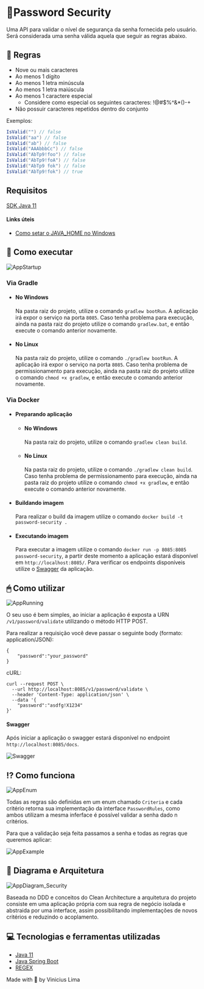 # 🔐Password Security

Uma API para validar o nível de segurança da senha fornecida pelo usuário. Será considerada uma senha válida aquela que seguir as regras abaixo.

## 📃 Regras

- Nove ou mais caracteres
- Ao menos 1 dígito
- Ao menos 1 letra minúscula
- Ao menos 1 letra maiúscula
- Ao menos 1 caractere especial
  - Considere como especial os seguintes caracteres: !@#$%^&*()-+
- Não possuir caracteres repetidos dentro do conjunto

Exemplos:  

```c#
IsValid("") // false  
IsValid("aa") // false  
IsValid("ab") // false  
IsValid("AAAbbbCc") // false  
IsValid("AbTp9!foo") // false  
IsValid("AbTp9!foA") // false
IsValid("AbTp9 fok") // false
IsValid("AbTp9!fok") // true
```

## Requisitos

[SDK Java 11](https://www.oracle.com/java/technologies/javase-jdk11-downloads.html)

#### Links úteis
- [Como setar o JAVA_HOME no Windows](https://confluence.atlassian.com/confbr1/configurando-a-variavel-java_home-no-windows-933709538.html)

## 🔨 Como executar

![AppStartup](https://user-images.githubusercontent.com/36551957/103487868-37918580-4de7-11eb-972f-8fc53b0e301d.gif)

### Via Gradle
- #### No Windows
    Na pasta raiz do projeto, utilize o comando `gradlew bootRun`. A aplicação irá expor o serviço na porta `8085`. Caso tenha problema para execução, ainda na pasta raiz do projeto utilize o comando `gradlew.bat`, e então execute o comando anterior novamente.

- #### No Linux
    Na pasta raiz do projeto, utilize o comando `./gradlew bootRun`. A aplicação irá expor o serviço na porta `8085`.
Caso tenha problema de permissionamento para execução, ainda na pasta raiz do projeto utilize o comando `chmod +x gradlew`, e então execute o comando anterior novamente.

### Via Docker
- #### Preparando aplicação
    - #### No Windows
        Na pasta raiz do projeto, utilize o comando `gradlew clean build`.

    - #### No Linux
        Na pasta raiz do projeto, utilize o comando `./gradlew clean build`.
        Caso tenha problema de permissionamento para execução, ainda na pasta raiz do projeto utilize o comando `chmod +x gradlew`, e então execute o comando anterior novamente.

- #### Buildando imagem
    Para realizar o build da imagem utilize o comando `docker build -t password-security .`

- #### Executando imagem
    Para executar a imagem utilize o comando `docker run -p 8085:8085 password-security`, a partir deste momento a aplicação estará disponível em `http://localhost:8085/`. Para verificar os endpoints disponíveis utilize o [Swagger](#Swagger) da aplicação. 
## 🖱 Como utilizar

![AppRunning](https://user-images.githubusercontent.com/36551957/103487870-39f3df80-4de7-11eb-8200-65f72eafc5b3.gif)

O seu uso é bem simples, ao iniciar a aplicação é exposta a URN `/v1/password/validate` utilizando o método HTTP POST.

Para realizar a requisição você deve passar o seguinte body (formato: application/JSON):
```
{
	"password":"your_password"
}
```

cURL:
```
curl --request POST \
  --url http://localhost:8085/v1/password/validate \
  --header 'Content-Type: application/json' \
  --data '{
	"password":"asdfg!X1234"
}'
```

#### Swagger

Após iniciar a aplicação o swagger estará disponível no endpoint `http://localhost:8085/docs`.

![Swagger](https://user-images.githubusercontent.com/36551957/103487960-d1f1c900-4de7-11eb-8d01-c34be09c40d0.png)

## ⁉️ Como funciona

![AppEnum](https://user-images.githubusercontent.com/36551957/103425680-c48fd100-4b92-11eb-9653-bf8b3f77e190.png)

Todas as regras são definidas em um enum chamado `Criteria` e cada critério retorna sua implementação da interface `PasswordRules`, como ambos utilizam a mesma inferface é possível validar a senha dado n critérios. 

Para que a validação seja feita passamos a senha e todas as regras que queremos aplicar:

![AppExample](https://user-images.githubusercontent.com/36551957/103425773-762f0200-4b93-11eb-8361-0ed5de507fce.png)

## 📐 Diagrama e Arquitetura

![AppDiagram_Security](https://user-images.githubusercontent.com/36551957/103426090-9eb7fb80-4b95-11eb-85ec-d17ba7798632.png)

Baseada no DDD e conceitos do Clean Architecture a arquitetura do projeto consiste em uma aplicação própria com sua regra de negócio isolada e abstraida por uma interface, assim possibilitando implementações de novos critérios e reduzindo o acoplamento.

## 💻 Tecnologias e ferramentas utilizadas
- [Java 11](https://www.oracle.com/java/technologies/javase-jdk11-downloads.html)
- [Java Spring Boot](https://spring.io/projects/spring-boot)
- [REGEX](https://regexr.com)

Made with 🖤 by Vinicius Lima
